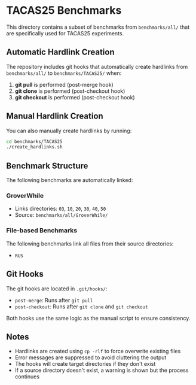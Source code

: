 # TACAS25 Benchmarks

This directory contains a subset of benchmarks from `benchmarks/all/` that are specifically used for TACAS25 experiments.

## Automatic Hardlink Creation

The repository includes git hooks that automatically create hardlinks from `benchmarks/all/` to `benchmarks/TACAS25/` when:

1. **git pull** is performed (post-merge hook)
2. **git clone** is performed (post-checkout hook)
3. **git checkout** is performed (post-checkout hook)

## Manual Hardlink Creation

You can also manually create hardlinks by running:

```bash
cd benchmarks/TACAS25
./create_hardlinks.sh
```

## Benchmark Structure

The following benchmarks are automatically linked:

### GroverWhile
- Links directories: `03`, `10`, `20`, `30`, `40`, `50`
- Source: `benchmarks/all/GroverWhile/`

### File-based Benchmarks
The following benchmarks link all files from their source directories:
- `RUS`

## Git Hooks

The git hooks are located in `.git/hooks/`:
- `post-merge`: Runs after `git pull`
- `post-checkout`: Runs after `git clone` and `git checkout`

Both hooks use the same logic as the manual script to ensure consistency.

## Notes

- Hardlinks are created using `cp -rlf` to force overwrite existing files
- Error messages are suppressed to avoid cluttering the output
- The hooks will create target directories if they don't exist
- If a source directory doesn't exist, a warning is shown but the process continues
